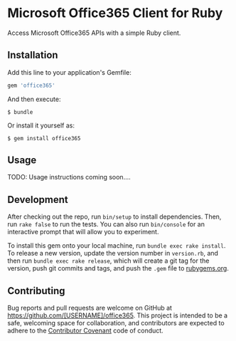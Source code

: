 # Microsoft Office365 Client for Ruby

Access Microsoft Office365 APIs with a simple Ruby client.

## Installation

Add this line to your application's Gemfile:

```ruby
gem 'office365'
```

And then execute:

    $ bundle

Or install it yourself as:

    $ gem install office365

## Usage

TODO: Usage instructions coming soon....

## Development

After checking out the repo, run `bin/setup` to install dependencies. Then, run `rake false` to run the tests. You can also run `bin/console` for an interactive prompt that will allow you to experiment.

To install this gem onto your local machine, run `bundle exec rake install`. To release a new version, update the version number in `version.rb`, and then run `bundle exec rake release`, which will create a git tag for the version, push git commits and tags, and push the `.gem` file to [rubygems.org](https://rubygems.org).

## Contributing

Bug reports and pull requests are welcome on GitHub at https://github.com/[USERNAME]/office365. This project is intended to be a safe, welcoming space for collaboration, and contributors are expected to adhere to the [Contributor Covenant](contributor-covenant.org) code of conduct.

